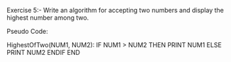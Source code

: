 Exercise 5:-
Write an algorithm for accepting two numbers and display the highest number among two.

Pseudo Code: 

HighestOfTwo(NUM1, NUM2):
  IF NUM1 > NUM2 THEN
    PRINT NUM1
  ELSE
    PRINT NUM2
  ENDIF
END

